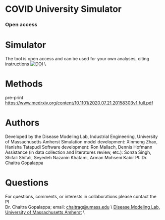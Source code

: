 # COVID University Simulator
   
### Open access
# Simulator 
The tool is open access and can be used for your own analyses, citing instructions [![DOI](https://zenodo.org/badge/266425269.svg)](https://zenodo.org/badge/latestdoi/266425269) \

# Methods 
pre-print https://www.medrxiv.org/content/10.1101/2020.07.21.20158303v1.full.pdf

# Authors 
Developed by the Disease Modeling Lab, Industrial Engineering, University of Massachusetts Amherst
Simulation model development: Xinmeng Zhao, Hanisha Tatapudi
Software development: Ron Mallach, Dennis Hofmann
Assistance (in data collection and literatures review, etc.): Sonza Singh, Shifali Shifali, Seyedeh Nazanin Khatami, Arman Mohseni Kabir 
PI: Dr. Chaitra Gopalappa

# Questions 
For questions, comments, or interests in collaborations please contact the PI \
Dr. Chaitra Gopalappa; email: chaitrag@umass.edu \ [Disease Modeling Lab, University of Massachusetts Amherst](https://blogs.umass.edu/chaitrag/chaitra-gopalappa/) \


